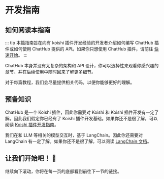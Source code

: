 # 开发指南

## 如何阅读本指南

::: tip
本篇指南旨在向有 koishi 插件开发经验的开发者介绍如何编写 ChatHub 插件或如何使用 ChatHub 提供的 API。如果你只想使用 ChatHub 插件，请前往 [快速开始](/guide/getting-started)。
:::

ChatHub 本身并没有太复杂的架构和 API 设计，你可以选择性来观看你感兴趣的章节，并在后续使用中随时回来了解更多细节。

对于每篇教程，我们会尽量提供相关代码，以便你能够更好的理解。

## 预备知识

ChatHub 是一个 Koishi 插件，因此你需要对 Koishi 和 Koishi 插件开发有一定了解。因此我们假定你已经有了 Koishi 插件开发基础。如果你还不是很了解，可以阅读 [Koishi 插件开发指南](https://koishi.chat/zh-CN/guide)。

我们在和 LLM 等相关的模型交互时，基于 LangChain。因此你还需要对 LangChain 有一定了解。如果你还不是很了解，可以阅读 [LangChain 文档](https://js.langchain.com/docs/)。

## 让我们开始吧！ 🎉

继续向下滚动，你将在每一页的底部看到前往下一节的链接。

